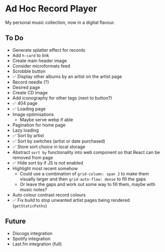 # Ad Hoc Record Player

My personal music collection, now in a digital flavour.

## To Do

- Generate splatter effect for records
- Add `h-card` to link
- Create main header image
- Consider microformats feed
- Scrobble button
- ✅ Display other albums by an artist on the artist page
- Record needle (?)
- Desired page
- Create CD image
- Add iconography for other tags (next to button?)
- ✅ 404 page
- ✅ Loading page
- Image optimisations
  - Maybe serve webp if able
- Pagination for home page
- Lazy loading
- ✅ Sort by artist
- ✅ Sort by switches (artist or date purchased)
- ✅ Store sort choice in local storage
- Abstract `sort by` functionality into web component so that React can be removed from page
- ✅ Hide sort by if JS is not enabled
- Highlight most recent somehow
  - Could use a combination of `grid-column: span 2` to make them visually larger and then `grid-auto-flow: dense` to fill the gaps
  - Or leave the gaps and work out some way to fill them, maybe with music notes?
- Auto colour contrast record colours
- ✅ Fix build to stop unwanted artist pages being rendered (`getStaticPaths`)

## Future

- Discogs integration
- Spotify integration
- Last.fm integration (full)
